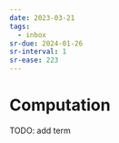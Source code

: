 ```yaml
---
date: 2023-03-21
tags:
  - inbox
sr-due: 2024-01-26
sr-interval: 1
sr-ease: 223
---
```


# Computation

TODO: add term
